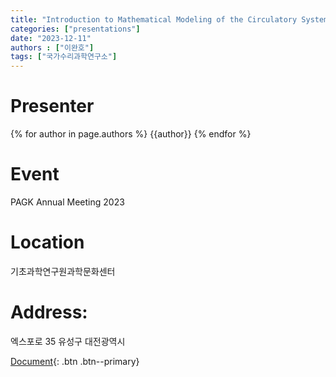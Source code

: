 ```yaml
---
title: "Introduction to Mathematical Modeling of the Circulatory System"
categories: ["presentations"]
date: "2023-12-11"
authors : ["이완호"]
tags: ["국가수리과학연구소"]
---
```

# Presenter
{% for author in page.authors %}
{{author}} 
{% endfor %}
# Event
PAGK Annual Meeting 2023
# Location
기초과학연구원과학문화센터
# Address:
  엑스포로 35
  유성구
  대전광역시

[Document](/assets/presentations/2023-PAGK-WHL.pdf){: .btn .btn--primary}
